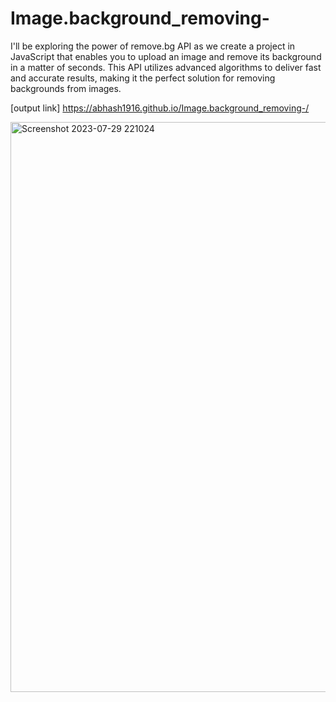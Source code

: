 # Image.background_removing-
I'll be exploring the power of remove.bg API as we create a project in JavaScript that enables you to upload an image and remove its background in a matter of seconds. This API utilizes advanced algorithms to deliver fast and accurate results, making it the perfect solution for removing backgrounds from images. 


[output link] https://abhash1916.github.io/Image.background_removing-/

<img width="912" alt="Screenshot 2023-07-29 221024" src="https://github.com/Abhash1916/Image.background_removing-/assets/126318799/40d920de-9b44-4551-9e68-814b8211fa2a">


